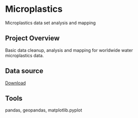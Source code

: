 # Microplastics
Microplastics data set analysis and mapping
## Project Overview
Basic data cleanup, analysis and mapping for worldwide water microplastics data.
## Data source
[Download](https://www.kaggle.com/datasets/kirbysasuke/drinking-water/data)
## Tools
pandas, geopandas, matplotlib.pyplot

